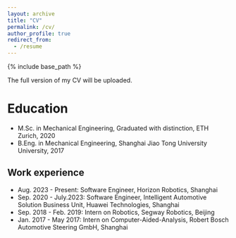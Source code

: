 ```yaml
---
layout: archive
title: "CV"
permalink: /cv/
author_profile: true
redirect_from:
  - /resume
---
```


{% include base_path %}

The full version of my CV will be uploaded.

Education
======
* M.Sc. in Mechanical Engineering, Graduated with distinction, ETH Zurich, 2020
* B.Eng. in Mechanical Engineering, Shanghai Jiao Tong University University, 2017

Work experience
------
* Aug. 2023 - Present: Software Engineer, Horizon Robotics, Shanghai
* Sep. 2020 - July.2023: Software Engineer, Intelligent Automotive Solution Business Unit, Huawei Technologies, Shanghai
* Sep. 2018 - Feb. 2019: Intern on Robotics, Segway Robotics, Beijing
* Jan. 2017 - May 2017: Intern on Computer-Aided-Analysis, Robert Bosch Automotive Steering GmbH, Shanghai

